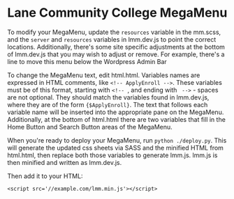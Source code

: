 Lane Community College MegaMenu
===============================

To modify your MegaMenu, update the `resources` variable in the mm.scss, and the `server` and `resources` variables in lmm.dev.js to point the correct locations. Additionally, there's some site specific adjustments at the bottom of lmm.dev.js that you may wish to adjust or remove. For example, there's a line to move this menu below the Wordpress Admin Bar

To change the MegaMenu text, edit html.html. Variables names are expressed in HTML comments, like `<!-- ApplyEnroll -->`. These variables must be of this format, starting with `<!-- `, and ending with ` -->` - spaces are not optional. They should match the variables found in lmm.dev.js, where they are of the form `{$ApplyEnroll}`. The text that follows each variable name will be inserted into the appropriate pane on the MegaMenu. Additionally, at the bottom of html.html there are two variables that fill in the Home Button and Search Button areas of the MegaMenu.

When you're ready to deploy your MegaMenu, run `python ./deploy.py`. This will generate the updated css sheets via SASS and the minified HTML from html.html, then replace both those variables to generate lmm.js. lmm.js is then minified and written as lmm.dev.js. 

Then add it to your HTML:

    <script src='//example.com/lmm.min.js'></script>
